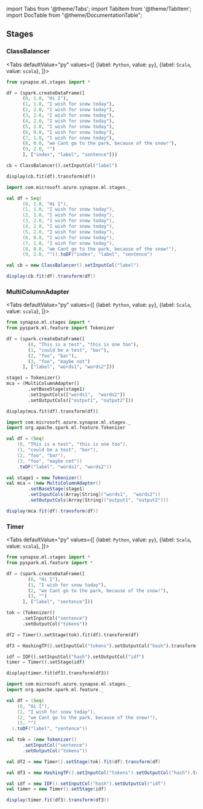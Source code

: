 import Tabs from '@theme/Tabs';
import TabItem from '@theme/TabItem';
import DocTable from "@theme/DocumentationTable";




## Stages

### ClassBalancer

<Tabs
defaultValue="py"
values={[
{label: `Python`, value: `py`},
{label: `Scala`, value: `scala`},
]}>
<TabItem value="py">

<!--pytest-codeblocks:cont-->

```python
from synapse.ml.stages import *

df = (spark.createDataFrame([
      (0, 1.0, "Hi I"),
      (1, 1.0, "I wish for snow today"),
      (2, 2.0, "I wish for snow today"),
      (3, 2.0, "I wish for snow today"),
      (4, 2.0, "I wish for snow today"),
      (5, 2.0, "I wish for snow today"),
      (6, 0.0, "I wish for snow today"),
      (7, 1.0, "I wish for snow today"),
      (8, 0.0, "we Cant go to the park, because of the snow!"),
      (9, 2.0, "")
      ], ["index", "label", "sentence"]))

cb = ClassBalancer().setInputCol("label")

display(cb.fit(df).transform(df))
```

</TabItem>
<TabItem value="scala">

```scala
import com.microsoft.azure.synapse.ml.stages._

val df = Seq(
      (0, 1.0, "Hi I"),
      (1, 1.0, "I wish for snow today"),
      (2, 2.0, "I wish for snow today"),
      (3, 2.0, "I wish for snow today"),
      (4, 2.0, "I wish for snow today"),
      (5, 2.0, "I wish for snow today"),
      (6, 0.0, "I wish for snow today"),
      (7, 1.0, "I wish for snow today"),
      (8, 0.0, "we Cant go to the park, because of the snow!"),
      (9, 2.0, "")).toDF("index", "label", "sentence")

val cb = new ClassBalancer().setInputCol("label")

display(cb.fit(df).transform(df))
```

</TabItem>
</Tabs>

<DocTable className="ClassBalancer"
py="synapse.ml.stages.html#module-synapse.ml.stages.ClassBalancer"
scala="com/microsoft/azure/synapse/ml/stages/ClassBalancer.html"
sourceLink="https://github.com/microsoft/SynapseML/blob/master/core/src/main/scala/com/microsoft/azure/synapse/ml/stages/ClassBalancer.scala" />


### MultiColumnAdapter

<Tabs
defaultValue="py"
values={[
{label: `Python`, value: `py`},
{label: `Scala`, value: `scala`},
]}>
<TabItem value="py">




<!--pytest-codeblocks:cont-->

```python
from synapse.ml.stages import *
from pyspark.ml.feature import Tokenizer

df = (spark.createDataFrame([
        (0, "This is a test", "this is one too"),
        (1, "could be a test", "bar"),
        (2, "foo", "bar"),
        (3, "foo", "maybe not")
      ], ["label", "words1", "words2"]))

stage1 = Tokenizer()
mca = (MultiColumnAdapter()
        .setBaseStage(stage1)
        .setInputCols(["words1",  "words2"])
        .setOutputCols(["output1", "output2"]))

display(mca.fit(df).transform(df))
```

</TabItem>
<TabItem value="scala">

```scala
import com.microsoft.azure.synapse.ml.stages._
import org.apache.spark.ml.feature.Tokenizer

val df = (Seq(
    (0, "This is a test", "this is one too"),
    (1, "could be a test", "bar"),
    (2, "foo", "bar"),
    (3, "foo", "maybe not"))
    .toDF("label", "words1", "words2"))

val stage1 = new Tokenizer()
val mca = (new MultiColumnAdapter()
        .setBaseStage(stage1)
        .setInputCols(Array[String]("words1",  "words2"))
        .setOutputCols(Array[String]("output1", "output2")))

display(mca.fit(df).transform(df))
```

</TabItem>
</Tabs>

<DocTable className="MultiColumnAdapter"
py="synapse.ml.stages.html#module-synapse.ml.stages.MultiColumnAdapter"
scala="com/microsoft/azure/synapse/ml/stages/MultiColumnAdapter.html"
sourceLink="https://github.com/microsoft/SynapseML/blob/master/core/src/main/scala/com/microsoft/azure/synapse/ml/stages/MultiColumnAdapter.scala" />


### Timer

<Tabs
defaultValue="py"
values={[
{label: `Python`, value: `py`},
{label: `Scala`, value: `scala`},
]}>
<TabItem value="py">




<!--pytest-codeblocks:cont-->

```python
from synapse.ml.stages import *
from pyspark.ml.feature import *

df = (spark.createDataFrame([
        (0, "Hi I"),
        (1, "I wish for snow today"),
        (2, "we Cant go to the park, because of the snow!"),
        (3, "")
      ], ["label", "sentence"]))

tok = (Tokenizer()
      .setInputCol("sentence")
      .setOutputCol("tokens"))

df2 = Timer().setStage(tok).fit(df).transform(df)

df3 = HashingTF().setInputCol("tokens").setOutputCol("hash").transform(df2)

idf = IDF().setInputCol("hash").setOutputCol("idf")
timer = Timer().setStage(idf)

display(timer.fit(df3).transform(df3))
```

</TabItem>
<TabItem value="scala">

```scala
import com.microsoft.azure.synapse.ml.stages._
import org.apache.spark.ml.feature._

val df = (Seq(
    (0, "Hi I"),
    (1, "I wish for snow today"),
    (2, "we Cant go to the park, because of the snow!"),
    (3, "")
  ).toDF("label", "sentence"))

val tok = (new Tokenizer()
      .setInputCol("sentence")
      .setOutputCol("tokens"))

val df2 = new Timer().setStage(tok).fit(df).transform(df)

val df3 = new HashingTF().setInputCol("tokens").setOutputCol("hash").transform(df2)

val idf = new IDF().setInputCol("hash").setOutputCol("idf")
val timer = new Timer().setStage(idf)

display(timer.fit(df3).transform(df3))
```

</TabItem>
</Tabs>

<DocTable className="Timer"
py="synapse.ml.stages.html#module-synapse.ml.stages.Timer"
scala="com/microsoft/azure/synapse/ml/stages/Timer.html"
sourceLink="https://github.com/microsoft/SynapseML/blob/master/core/src/main/scala/com/microsoft/azure/synapse/ml/stages/Timer.scala" />
